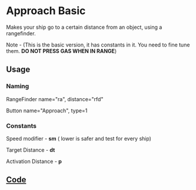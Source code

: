 # Approach Basic

Makes your ship go to a certain distance from an object, using a rangefinder. 

Note - (This is the basic version, it has constants in it. You need to fine tune them. **DO NOT PRESS GAS WHEN IN RANGE**)


## Usage
### Naming

RangeFinder name="ra", distance="rfd"

Button name="Approach", type=1

### Constants

Speed modifier - **sm**  ( lower is safer and test for every ship)

Target Distance - **dt**

Activation Distance - **p**

## [Code](src/ApproachBasicBETA.yolol/)
<!--MARKDOWN-AUTO-DOCS:START (CODE:src=./src/ApproachBasicBETA.yolol) -->
<!--MARKDOWN-AUTO-DOCS:END-->